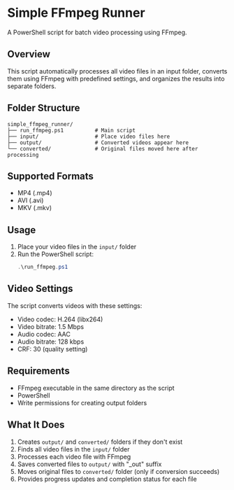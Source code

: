 # Simple FFmpeg Runner

A PowerShell script for batch video processing using FFmpeg.

## Overview

This script automatically processes all video files in an input folder, converts them using FFmpeg with predefined settings, and organizes the results into separate folders.

## Folder Structure

```
simple_ffmpeg_runner/
├── run_ffmpeg.ps1          # Main script
├── input/                  # Place video files here
├── output/                 # Converted videos appear here
└── converted/              # Original files moved here after processing
```

## Supported Formats

- MP4 (.mp4)
- AVI (.avi)
- MKV (.mkv)

## Usage

1. Place your video files in the `input/` folder
2. Run the PowerShell script:
   ```powershell
   .\run_ffmpeg.ps1
   ```

## Video Settings

The script converts videos with these settings:
- Video codec: H.264 (libx264)
- Video bitrate: 1.5 Mbps
- Audio codec: AAC
- Audio bitrate: 128 kbps
- CRF: 30 (quality setting)

## Requirements

- FFmpeg executable in the same directory as the script
- PowerShell
- Write permissions for creating output folders

## What It Does

1. Creates `output/` and `converted/` folders if they don't exist
2. Finds all video files in the `input/` folder
3. Processes each video file with FFmpeg
4. Saves converted files to `output/` with "_out" suffix
5. Moves original files to `converted/` folder (only if conversion succeeds)
6. Provides progress updates and completion status for each file